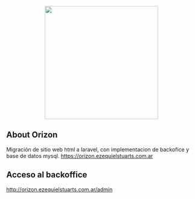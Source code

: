 <p align="center"><img src="https://www.orizon.com.ar/img/logo_barra.png" width="300"></p>

## About Orizon

Migración de sitio web html a laravel, con implementacion de backofice y base de datos mysql. https://orizon.ezequielstuarts.com.ar

## Acceso al backoffice
http://orizon.ezequielstuarts.com.ar/admin
